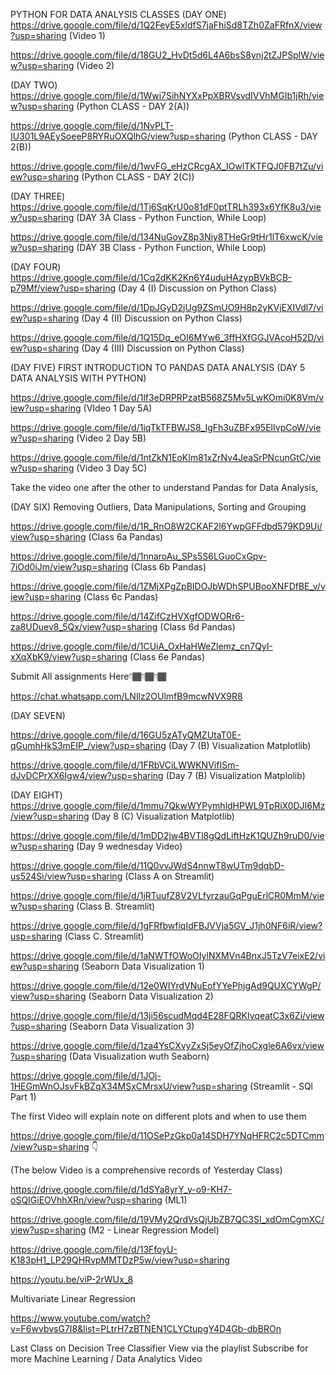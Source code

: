 PYTHON FOR DATA ANALYSIS CLASSES
(DAY ONE)
https://drive.google.com/file/d/1Q2FeyE5xldfS7jaFhiSd8TZh0ZaFRfnX/view?usp=sharing (Video 1)

https://drive.google.com/file/d/18GU2_HvDt5d6L4A6bsS8ynj2tZJPSplW/view?usp=sharing (Video 2)

(DAY TWO)
https://drive.google.com/file/d/1Wwi7SihNYXxPpXBRVsvdIVVhMGIb1jRh/view?usp=sharing (Python CLASS - DAY 2(A))

https://drive.google.com/file/d/1NvPLT-IU301L9AEySoeeP8RYRuOXQlhG/view?usp=sharing (Python CLASS - DAY 2(B))

https://drive.google.com/file/d/1wvFG_eHzCRcgAX_IOwlTKTFQJ0FB7tZu/view?usp=sharing  (Python CLASS - DAY 2(C))

(DAY THREE)
https://drive.google.com/file/d/1Tj6SqKrU0o81dF0ptTRLh393x6YfK8u3/view?usp=sharing (DAY 3A Class - Python Function, While Loop)

https://drive.google.com/file/d/134NuGovZ8p3Niy8THeGr9tHr1lT6xwcK/view?usp=sharing  (DAY 3B Class - Python Function, While Loop)

(DAY FOUR)
https://drive.google.com/file/d/1Cq2dKK2Kn6Y4uduHAzypBVkBCB-p79Mf/view?usp=sharing (Day 4 (I) Discussion on Python Class)

https://drive.google.com/file/d/1DpJGyD2jUg9ZSmUO9H8p2yKVjEXIVdl7/view?usp=sharing (Day 4 (II) Discussion on Python Class)

https://drive.google.com/file/d/1Q15Dq_eOI6MYw6_3ffHXfGGJVAcoH52D/view?usp=sharing (Day 4 (III) Discussion on Python Class)

(DAY FIVE)
FIRST INTRODUCTION TO PANDAS DATA ANALYSIS (DAY 5 DATA ANALYSIS WITH PYTHON)

https://drive.google.com/file/d/1lf3eDRPRPzatB568Z5Mv5LwKOmi0K8Vm/view?usp=sharing (VIdeo 1 Day 5A)

https://drive.google.com/file/d/1iqTkTFBWJS8_IgFh3uZBFx95ElIvpCoW/view?usp=sharing (Video 2 Day 5B)

https://drive.google.com/file/d/1ntZkN1EoKIm81xZrNv4JeaSrPNcunGtC/view?usp=sharing (Video 3 Day 5C)

Take the video one after the other to understand Pandas for Data Analysis,

(DAY SIX)
 Removing Outliers, Data Manipulations, Sorting and Grouping

https://drive.google.com/file/d/1R_RnO8W2CKAF2l6YwpGFFdbd579KD9Ui/view?usp=sharing (Class 6a Pandas)

https://drive.google.com/file/d/1nnaroAu_SPs5S6LGuoCxGpv-7iOd0iJm/view?usp=sharing (Class 6b Pandas)

https://drive.google.com/file/d/1ZMjXPgZpBIDOJbWDhSPUBooXNFDfBE_v/view?usp=sharing  (Class 6c Pandas)

https://drive.google.com/file/d/14ZifCzHVXgfODWORr6-za8UDuev8_5Qx/view?usp=sharing  (Class 6d Pandas)

https://drive.google.com/file/d/1CUiA_OxHaHWeZlemz_cn7QyI-xXqXbK9/view?usp=sharing (Class 6e Pandas)

Submit All assignments Here👇🏾👇🏾👇🏾

https://chat.whatsapp.com/LNIlz2OUlmfB9mcwNVX9R8

(DAY SEVEN)

https://drive.google.com/file/d/16GU5zATyQMZUtaT0E-qGumhHkS3mEIP_/view?usp=sharing   (Day 7 (B) Visualization Matplotlib)

https://drive.google.com/file/d/1FRbVCiLWWKNVifISm-dJvDCPrXX6Igw4/view?usp=sharing  (Day 7 (B) Visualization Matplolib)

(DAY EIGHT)
https://drive.google.com/file/d/1mmu7QkwWYPymhldHPWL9TpRiX0DJI6Mz/view?usp=sharing (Day 8 (C) Visualization Matplotlib)

https://drive.google.com/file/d/1mDD2jw4BVTl8gQdLiftHzK1QUZh9ruD0/view?usp=sharing
(Day 9 wednesday Video)

https://drive.google.com/file/d/11Q0vvJWdS4nnwT8wUTm9dqbD-us524Si/view?usp=sharing (Class A on Streamlit)

https://drive.google.com/file/d/1jRTuufZ8V2VLfyrzauGqPguErlCR0MmM/view?usp=sharing (Class B. Streamlit)

https://drive.google.com/file/d/1gFRfbwfiqIdFBJVVja5GV_J1jh0NF6iR/view?usp=sharing (Class C. Streamlit)

https://drive.google.com/file/d/1aNWTfOWoOIylNXMVn4BnxJ5TzV7eixE2/view?usp=sharing (Seaborn Data Visualization 1)

https://drive.google.com/file/d/12e0WIYrdVNuEofYYePhjgAd9QUXCYWgP/view?usp=sharing  (Seaborn Data Visualization 2)

https://drive.google.com/file/d/13ji56scudMqd4E28FQRKIyqeatC3x6Zi/view?usp=sharing  (Seaborn Data Visualization 3)

https://drive.google.com/file/d/1za4YsCXvyZxSj5eyOfZjhoCxgle6A6vx/view?usp=sharing   (Data Visualization wuth Seaborn)

https://drive.google.com/file/d/1JOj-1HEGmWnOJsvFkBZqX34MSxCMrsxU/view?usp=sharing (Streamlit -  SQl Part 1)

The first Video will explain note on different plots and when to use them

https://drive.google.com/file/d/11OSePzGkp0a14SDH7YNqHFRC2c5DTCmm/view?usp=sharing 
👇

(The below Video is a comprehensive records of Yesterday Class)

https://drive.google.com/file/d/1dSYa8yrY_y-o9-KH7-oSQIGiEOVhhXRn/view?usp=sharing  (ML1)

https://drive.google.com/file/d/19VMy2QrdVsQjUbZB7QC3Sl_xdOmCgmXC/view?usp=sharing  (M2 - Linear Regression Model)

https://drive.google.com/file/d/13FfoyU-K183pH1_LP29QHRvpMMTDzP5w/view?usp=sharing

https://youtu.be/viP-2rWUx_8

Multivariate Linear Regression

https://www.youtube.com/watch?v=F6wvbvsG7I8&list=PLtrH7zBTNEN1CLYCtupgY4D4Gb-dbBROn

Last Class on Decision Tree Classifier
View via the playlist
Subscribe for more Machine Learning / Data Analytics Video
